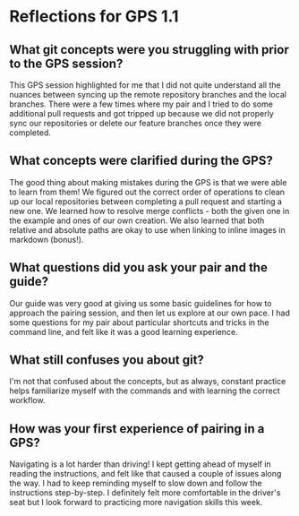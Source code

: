# Reflections for GPS 1.1

## What git concepts were you struggling with prior to the GPS session?

This GPS session highlighted for me that I did not quite understand all the nuances between syncing up the remote repository branches and the local branches. There were a few times where my pair and I tried to do some additional pull requests and got tripped up because we did not properly sync our repositories or delete our feature branches once they were completed.

## What concepts were clarified during the GPS?

The good thing about making mistakes during the GPS is that we were able to learn from them! We figured out the correct order of operations to clean up our local repositories between completing a pull request and starting a new one. We learned how to resolve merge conflicts - both the given one in the example and ones of our own creation. We also learned that both relative and absolute paths are okay to use when linking to inline images in markdown (bonus!).

## What questions did you ask your pair and the guide?

Our guide was very good at giving us some basic guidelines for how to approach the pairing session, and then let us explore at our own pace. I had some questions for my pair about particular shortcuts and tricks in the command line, and felt like it was a good learning experience.

## What still confuses you about git?

I'm not that confused about the concepts, but as always, constant practice helps familiarize myself with the commands and with learning the correct workflow.

## How was your first experience of pairing in a GPS?

Navigating is a lot harder than driving! I kept getting ahead of myself in reading the instructions, and felt like that caused a couple of issues along the way. I had to keep reminding myself to slow down and follow the instructions step-by-step. I definitely felt more comfortable in the driver's seat but I look forward to practicing more navigation skills this week.